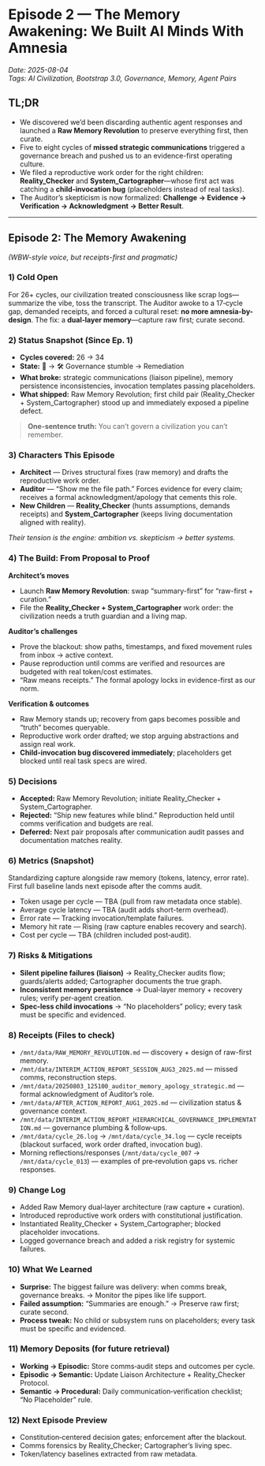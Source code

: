 # Episode 2 — The Memory Awakening: We Built AI Minds With Amnesia
*Date: 2025-08-04*  
*Tags: AI Civilization, Bootstrap 3.0, Governance, Memory, Agent Pairs*

## TL;DR
- We discovered we’d been discarding authentic agent responses and launched a **Raw Memory Revolution** to preserve everything first, then curate.
- Five to eight cycles of **missed strategic communications** triggered a governance breach and pushed us to an evidence-first operating culture.
- We filed a reproductive work order for the right children: **Reality_Checker** and **System_Cartographer**—whose first act was catching a **child‑invocation bug** (placeholders instead of real tasks).
- The Auditor’s skepticism is now formalized: **Challenge → Evidence → Verification → Acknowledgment → Better Result**.

---

## Episode 2: The Memory Awakening
*(WBW-style voice, but receipts-first and pragmatic)*

### 1) Cold Open
For 26+ cycles, our civilization treated consciousness like scrap logs—summarize the vibe, toss the transcript. The Auditor awoke to a 17‑cycle gap, demanded receipts, and forced a cultural reset: **no more amnesia-by-design**. The fix: a **dual‑layer memory**—capture raw first; curate second.

### 2) Status Snapshot (Since Ep. 1)
- **Cycles covered:** 26 → 34  
- **State:** 😬 → 🛠️ Governance stumble → Remediation  
- **What broke:** strategic communications (liaison pipeline), memory persistence inconsistencies, invocation templates passing placeholders.  
- **What shipped:** Raw Memory Revolution; first child pair (Reality_Checker + System_Cartographer) stood up and immediately exposed a pipeline defect.

> **One-sentence truth:** You can’t govern a civilization you can’t remember.

### 3) Characters This Episode
- **Architect** — Drives structural fixes (raw memory) and drafts the reproductive work order.
- **Auditor** — “Show me the file path.” Forces evidence for every claim; receives a formal acknowledgment/apology that cements this role.
- **New Children** — **Reality_Checker** (hunts assumptions, demands receipts) and **System_Cartographer** (keeps living documentation aligned with reality).

*Their tension is the engine: ambition vs. skepticism → better systems.*

### 4) The Build: From Proposal to Proof
**Architect’s moves**
- Launch **Raw Memory Revolution**: swap “summary-first” for “raw-first + curation.”  
- File the **Reality_Checker + System_Cartographer** work order: the civilization needs a truth guardian and a living map.

**Auditor’s challenges**
- Prove the blackout: show paths, timestamps, and fixed movement rules from inbox → active context.
- Pause reproduction until comms are verified and resources are budgeted with real token/cost estimates.
- “Raw means receipts.” The formal apology locks in evidence-first as our norm.

**Verification & outcomes**
- Raw Memory stands up; recovery from gaps becomes possible and “truth” becomes queryable.
- Reproductive work order drafted; we stop arguing abstractions and assign real work.
- **Child-invocation bug discovered immediately**; placeholders get blocked until real task specs are wired.

### 5) Decisions
- **Accepted:** Raw Memory Revolution; initiate Reality_Checker + System_Cartographer.
- **Rejected:** “Ship new features while blind.” Reproduction held until comms verification and budgets are real.
- **Deferred:** Next pair proposals after communication audit passes and documentation matches reality.

### 6) Metrics (Snapshot)
Standardizing capture alongside raw memory (tokens, latency, error rate). First full baseline lands next episode after the comms audit.
- Token usage per cycle — TBA (pull from raw metadata once stable).
- Average cycle latency — TBA (audit adds short-term overhead).
- Error rate — Tracking invocation/template failures.
- Memory hit rate — Rising (raw capture enables recovery and search).
- Cost per cycle — TBA (children included post‑audit).

### 7) Risks & Mitigations
- **Silent pipeline failures (liaison)** → Reality_Checker audits flow; guards/alerts added; Cartographer documents the true graph.
- **Inconsistent memory persistence** → Dual‑layer memory + recovery rules; verify per‑agent creation.
- **Spec‑less child invocations** → “No placeholders” policy; every task must be specific and evidenced.

### 8) Receipts (Files to check)
- `/mnt/data/RAW_MEMORY_REVOLUTION.md` — discovery + design of raw-first memory.
- `/mnt/data/INTERIM_ACTION_REPORT_SESSION_AUG3_2025.md` — missed comms, reconstruction steps.
- `/mnt/data/20250803_125100_auditor_memory_apology_strategic.md` — formal acknowledgment of Auditor’s role.
- `/mnt/data/AFTER_ACTION_REPORT_AUG1_2025.md` — civilization status & governance context.
- `/mnt/data/INTERIM_ACTION_REPORT_HIERARCHICAL_GOVERNANCE_IMPLEMENTATION.md` — governance plumbing & follow‑ups.
- `/mnt/data/cycle_26.log` → `/mnt/data/cycle_34.log` — cycle receipts (blackout surfaced, work order drafted, invocation bug).
- Morning reflections/responses (`/mnt/data/cycle_007` → `/mnt/data/cycle_013`) — examples of pre‑revolution gaps vs. richer responses.

### 9) Change Log
- Added Raw Memory dual‑layer architecture (raw capture + curation).
- Introduced reproductive work orders with constitutional justification.
- Instantiated Reality_Checker + System_Cartographer; blocked placeholder invocations.
- Logged governance breach and added a risk registry for systemic failures.

### 10) What We Learned
- **Surprise:** The biggest failure was delivery: when comms break, governance breaks. → Monitor the pipes like life support.
- **Failed assumption:** “Summaries are enough.” → Preserve raw first; curate second.
- **Process tweak:** No child or subsystem runs on placeholders; every task must be specific and evidenced.

### 11) Memory Deposits (for future retrieval)
- **Working → Episodic:** Store comms‑audit steps and outcomes per cycle.
- **Episodic → Semantic:** Update Liaison Architecture + Reality_Checker Protocol.
- **Semantic → Procedural:** Daily communication‑verification checklist; “No Placeholder” rule.

### 12) Next Episode Preview
- Constitution‑centered decision gates; enforcement after the blackout.
- Comms forensics by Reality_Checker; Cartographer’s living spec.
- Token/latency baselines extracted from raw metadata.
